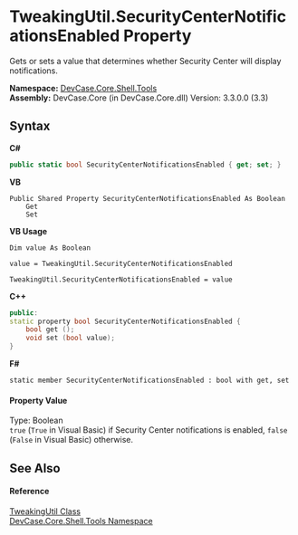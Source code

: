 # TweakingUtil.SecurityCenterNotificationsEnabled Property 
 

Gets or sets a value that determines whether Security Center will display notifications.

**Namespace:**&nbsp;<a href="N_DevCase_Core_Shell_Tools">DevCase.Core.Shell.Tools</a><br />**Assembly:**&nbsp;DevCase.Core (in DevCase.Core.dll) Version: 3.3.0.0 (3.3)

## Syntax

**C#**<br />
``` C#
public static bool SecurityCenterNotificationsEnabled { get; set; }
```

**VB**<br />
``` VB
Public Shared Property SecurityCenterNotificationsEnabled As Boolean
	Get
	Set
```

**VB Usage**<br />
``` VB Usage
Dim value As Boolean

value = TweakingUtil.SecurityCenterNotificationsEnabled

TweakingUtil.SecurityCenterNotificationsEnabled = value
```

**C++**<br />
``` C++
public:
static property bool SecurityCenterNotificationsEnabled {
	bool get ();
	void set (bool value);
}
```

**F#**<br />
``` F#
static member SecurityCenterNotificationsEnabled : bool with get, set

```


#### Property Value
Type: Boolean<br />`true` (`True` in Visual Basic) if Security Center notifications is enabled, `false` (`False` in Visual Basic) otherwise.

## See Also


#### Reference
<a href="T_DevCase_Core_Shell_Tools_TweakingUtil">TweakingUtil Class</a><br /><a href="N_DevCase_Core_Shell_Tools">DevCase.Core.Shell.Tools Namespace</a><br />